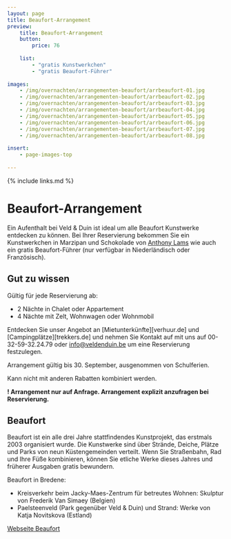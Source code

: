 ```yaml
---
layout: page
title: Beaufort-Arrangement
preview: 
    title: Beaufort-Arrangement
    button:
        price: 76
        
    list:
        - "gratis Kunstwerkchen"
        - "gratis Beaufort-Führer"
        
images:
    - /img/overnachten/arrangementen-beaufort/arrbeaufort-01.jpg
    - /img/overnachten/arrangementen-beaufort/arrbeaufort-02.jpg
    - /img/overnachten/arrangementen-beaufort/arrbeaufort-03.jpg
    - /img/overnachten/arrangementen-beaufort/arrbeaufort-04.jpg
    - /img/overnachten/arrangementen-beaufort/arrbeaufort-05.jpg
    - /img/overnachten/arrangementen-beaufort/arrbeaufort-06.jpg
    - /img/overnachten/arrangementen-beaufort/arrbeaufort-07.jpg
    - /img/overnachten/arrangementen-beaufort/arrbeaufort-08.jpg
    
insert:
    - page-images-top
    
---
```


{% include links.md %}


# Beaufort-Arrangement

Ein Aufenthalt bei Veld & Duin ist ideal um alle Beaufort Kunstwerke entdecken zu können. Bei Ihrer Reservierung bekommen Sie ein Kunstwerkchen in Marzipan und Schokolade von [Anthony Lams](https://www.anthonylams.be) wie auch ein gratis Beaufort-Führer (nur verfügbar in Niederländisch oder Französisch).

    
## Gut zu wissen

Gültig für jede Reservierung ab: 

- 2 Nächte in Chalet oder Appartement
- 4 Nächte mit Zelt, Wohnwagen oder Wohnmobil

Entdecken Sie unser Angebot an [Mietunterkünfte][verhuur.de] und [Campingplätze][trekkers.de] und nehmen Sie Kontakt auf mit uns auf 00-32-59-32.24.79 oder info@veldenduin.be um eine Reservierung festzulegen. 

Arrangement gültig bis 30. September, ausgenommen von Schulferien. 

Kann nicht mit anderen Rabatten kombiniert werden. 

**! Arrangement nur auf Anfrage. Arrangement explizit anzufragen bei Reservierung.**

## Beaufort

Beaufort ist ein alle drei Jahre stattfindendes Kunstprojekt, das erstmals 2003 organisiert wurde. Die Kunstwerke sind über Strände, Deiche, Plätze und Parks von neun Küstengemeinden verteilt. Wenn Sie Straßenbahn, Rad und Ihre Füße kombinieren, können Sie etliche Werke dieses Jahres und früherer Ausgaben gratis bewundern.  

Beaufort in Bredene: 

- Kreisverkehr beim Jacky-Maes-Zentrum für betreutes Wohnen: Skulptur von Frederik Van Simaey (Belgien)
- Paelsteenveld (Park gegenüber Veld & Duin) und Strand: Werke von Katja Novitskova (Estland)

[Webseite Beaufort](https://www.beaufort2018.be/de)










